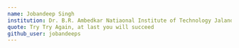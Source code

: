 ```yaml
---
name: Jobandeep Singh
institution: Dr. B.R. Ambedkar Natiaonal Institute of Technology Jalandhar
quote: Try Try Again, at last you will succeed
github_user: jobandeeps
---
```

